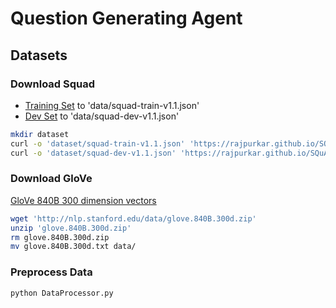 # Question Generating Agent

## Datasets

### Download Squad 
- [Training Set]('https://rajpurkar.github.io/SQuAD-explorer/dataset/train-v1.1.json') to 'data/squad-train-v1.1.json'
- [Dev Set]('https://rajpurkar.github.io/SQuAD-explorer/dataset/dev-v1.1.json') to 'data/squad-dev-v1.1.json'

```sh
mkdir dataset
curl -o 'dataset/squad-train-v1.1.json' 'https://rajpurkar.github.io/SQuAD-explorer/dataset/train-v1.1.json' 
curl -o 'dataset/squad-dev-v1.1.json' 'https://rajpurkar.github.io/SQuAD-explorer/dataset/dev-v1.1.json' 
```

### Download GloVe

[GloVe 840B 300 dimension vectors]('http://nlp.stanford.edu/data/glove.840B.300d.zip')

```sh
wget 'http://nlp.stanford.edu/data/glove.840B.300d.zip'
unzip 'glove.840B.300d.zip'
rm glove.840B.300d.zip
mv glove.840B.300d.txt data/
```

### Preprocess Data

```sh
python DataProcessor.py
```
